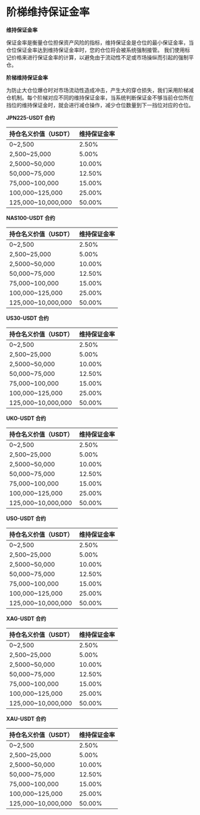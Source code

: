 # 阶梯维持保证金率

**维持保证金率**

保证金率是衡量仓位担保资产风险的指标，维持保证金是仓位的最小保证金率，当仓位保证金率达到维持保证金率时，您的仓位将会被系统强制接管。 我们使用标记价格来进行保证金率的计算，以避免由于流动性不足或市场操纵而引起的强制平仓。

**阶梯维持保证金率**

为防止大仓位爆仓时对市场流动性造成冲击，产生大的穿仓损失，我们采用阶梯减仓机制。每个阶梯对应不同的维持保证金率，当系统判断保证金不够当前仓位所在挡位的维持保证金时，就会进行减仓操作，减少仓位数量到下一挡位对应的仓位。

**JPN225-USDT 合约**

| 持仓名义价值（USDT）      | 维持保证金率 |
| ------------------------- | ------------ |
| 0~2,500                          | 2.50%         |
| 2,500~25,000                     | 5.00%         |
| 2,5000~50,000                    | 10.00%        |
| 50,000~75,000                    | 12.50%        |
| 75,000~100,000                   | 15.00%        |
| 100,000~125,000                  | 25.00%        |
| 125,000~10,000,000               | 50.00%        |


**NAS100-USDT 合约**

| 持仓名义价值（USDT）      | 维持保证金率 |
| ------------------------- | ------------ |
| 0~2,500                          | 2.50%         |
| 2,500~25,000                     | 5.00%         |
| 2,5000~50,000                    | 10.00%        |
| 50,000~75,000                    | 12.50%        |
| 75,000~100,000                   | 15.00%        |
| 100,000~125,000                  | 25.00%        |
| 125,000~10,000,000               | 50.00%        |


**US30-USDT 合约**

| 持仓名义价值（USDT）      | 维持保证金率 |
| ------------------------- | ------------ |
| 0~2,500                          | 2.50%         |
| 2,500~25,000                     | 5.00%         |
| 2,5000~50,000                    | 10.00%        |
| 50,000~75,000                    | 12.50%        |
| 75,000~100,000                   | 15.00%        |
| 100,000~125,000                  | 25.00%        |
| 125,000~10,000,000               | 50.00%        |


**UKO-USDT 合约**

| 持仓名义价值（USDT）      | 维持保证金率 |
| ------------------------- | ------------ |
| 0~2,500                          | 2.50%         |
| 2,500~25,000                     | 5.00%         |
| 2,5000~50,000                    | 10.00%        |
| 50,000~75,000                    | 12.50%        |
| 75,000~100,000                   | 15.00%        |
| 100,000~125,000                  | 25.00%        |
| 125,000~10,000,000               | 50.00%        |


**USO-USDT 合约**

| 持仓名义价值（USDT）      | 维持保证金率 |
| ------------------------- | ------------ |
| 0~2,500                          | 2.50%         |
| 2,500~25,000                     | 5.00%         |
| 2,5000~50,000                    | 10.00%        |
| 50,000~75,000                    | 12.50%        |
| 75,000~100,000                   | 15.00%        |
| 100,000~125,000                  | 25.00%        |
| 125,000~10,000,000               | 50.00%        |


**XAG-USDT 合约**

| 持仓名义价值（USDT）      | 维持保证金率 |
| ------------------------- | ------------ |
| 0~2,500                          | 2.50%         |
| 2,500~25,000                     | 5.00%         |
| 2,5000~50,000                    | 10.00%        |
| 50,000~75,000                    | 12.50%        |
| 75,000~100,000                   | 15.00%        |
| 100,000~125,000                  | 25.00%        |
| 125,000~10,000,000               | 50.00%        |


**XAU-USDT 合约**

| 持仓名义价值（USDT）      | 维持保证金率 |
| ------------------------- | ------------ |
| 0~2,500                          | 2.50%         |
| 2,500~25,000                     | 5.00%         |
| 2,5000~50,000                    | 10.00%        |
| 50,000~75,000                    | 12.50%        |
| 75,000~100,000                   | 15.00%        |
| 100,000~125,000                  | 25.00%        |
| 125,000~10,000,000               | 50.00%        |
